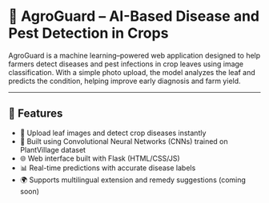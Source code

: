 # 🌾 AgroGuard – AI-Based Disease and Pest Detection in Crops

AgroGuard is a machine learning–powered web application designed to help farmers detect diseases and pest infections in crop leaves using image classification. With a simple photo upload, the model analyzes the leaf and predicts the condition, helping improve early diagnosis and farm yield.

---

## 🚀 Features

- 📸 Upload leaf images and detect crop diseases instantly
- 🤖 Built using Convolutional Neural Networks (CNNs) trained on PlantVillage dataset
- 🌐 Web interface built with Flask (HTML/CSS/JS)
- 📊 Real-time predictions with accurate disease labels
- 🌍 Supports multilingual extension and remedy suggestions (coming soon)
